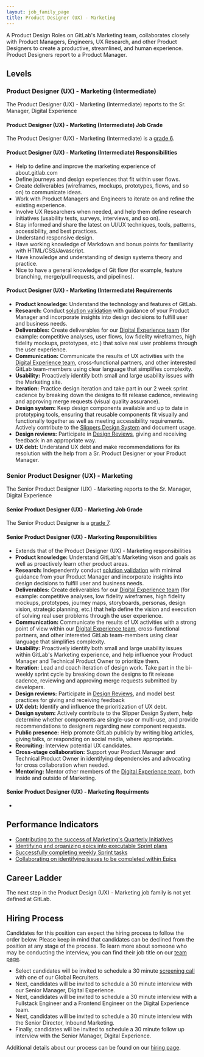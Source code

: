 ```yaml
---
layout: job_family_page
title: Product Designer (UX) - Marketing
---
```

 
A Product Design Roles on GitLab's Marketing team, collaborates closely with Product Managers, Engineers, UX Research, and other Product Designers to create a productive, streamlined, and human experience. Product Designers report to a Product Manager.

## Levels

### Product Designer (UX) - Marketing (Intermediate)

The Product Designer (UX) - Marketing (Intermediate) reports to the Sr. Manager, Digital Experience

#### Product Designer (UX) - Marketing (Intermediate) Job Grade

The Product Designer (UX) - Marketing (Intermediate) is a [grade 6](/handbook/total-rewards/compensation/compensation-calculator/#gitlab-job-grades).

#### Product Designer (UX) - Marketing (Intermediate) Responsibilities

* Help to define and improve the marketing experience of about.gitlab.com
* Define journeys and design experiences that fit within user flows.
* Create deliverables (wireframes, mockups, prototypes, flows, and so on) to communicate ideas.
* Work with Product Managers and Engineers to iterate on and refine the existing experience.
* Involve UX Researchers when needed, and help them define research initiatives (usability tests, surveys, interviews, and so on).
* Stay informed and share the latest on UI/UX techniques, tools, patterns, accessibility, and best practices.
* Understand responsive design.
* Have working knowledge of Markdown and bonus points for familiarity with HTML/CSS/Javascript.
* Have knowledge and understanding of design systems theory and practice.
* Nice to have a general knowledge of Git flow (for example, feature branching, merge/pull requests, and pipelines).

#### Product Designer (UX) - Marketing (Intermediate) Requirements

* **Product knowledge:** Understand the technology and features of GitLab.
* **Research:** Conduct [solution validation](/handbook/product-development-flow/#validation-phase-4-solution-validation) with guidance of your Product Manager and incorporate insights into design decisions to fulfill user and business needs.
* **Deliverables:** Create deliverables for our [Digital Experience team](/handbook/marketing/inbound-marketing/digital-experience/) (for example: competitive analyses, user flows, low fidelity wireframes, high fidelity mockups, prototypes, etc.) that solve real user problems through the user experience.
* **Communication:** Communicate the results of UX activities with the [Digital Experience team](/handbook/marketing/inbound-marketing/digital-experience/), cross-functional partners, and other interested GitLab team-members using clear language that simplifies complexity.
* **Usability:** Proactively identify both small and large usability issues with the Marketing site.
* **Iteration:** Practice design iteration and take part in our 2 week sprint cadence by breaking down the designs to fit release cadence, reviewing and approving merge requests (visual quality assurance).
* **Design system:** Keep design components available and up to date in prototyping tools, ensuring that reusable components fit visually and functionally together as well as meeting accessibility requirements. Actively contribute to the [Slippers Design System](https://gitlab-com.gitlab.io/marketing/inbound-marketing/slippers-ui/) and document usage.
* **Design reviews:** Participate in [Design Reviews](/handbook/engineering/ux/ux-designer/#design-reviews), giving and receiving feedback in an appropriate way.
* **UX debt:** Understand UX debt and make recommendations for its resolution with the help from a Sr. Product Designer or your Product Manager.

### Senior Product Designer (UX) - Marketing

The Senior Product Designer (UX) - Marketing reports to the Sr. Manager, Digital Experience

#### Senior Product Designer (UX) - Marketing Job Grade

The Senior Product Designer is a [grade 7](/handbook/total-rewards/compensation/compensation-calculator/#gitlab-job-grades).

#### Senior Product Designer (UX) - Marketing Responsibilities

* Extends that of the Product Designer (UX) - Marketing responsibilities
* **Product knowledge:** Understand GitLab's Marketing vison and goals as well as proactively learn other product areas.
* **Research:** Independently conduct [solution validation](/handbook/product-development-flow/#validation-phase-4-solution-validation) with minimal guidance from your Product Manager and incorporate insights into design decisions to fulfill user and business needs.
* **Deliverables:** Create deliverables for our [Digital Experience team](/handbook/marketing/inbound-marketing/digital-experience/) (for example: competitive analyses, low fidelity wireframes, high fidelity mockups, prototypes, journey maps, storyboards, personas, design vision, strategic planning, etc.) that help define the vision and execution of solving real user problems through the user experience.
* **Communication:** Communicate the results of UX activities with a strong point of view within our [Digital Experience team](/handbook/marketing/inbound-marketing/digital-experience/), cross-functional partners, and other interested GitLab team-members using clear language that simplifies complexity.
* **Usability:** Proactively identify both small and large usability issues within GitLab's Marketing experience, and help influence your Product  Manager and Technical Product Owner to prioritize them.
* **Iteration:** Lead and coach iteration of design work. Take part in the bi-weekly sprint cycle by breaking down the designs to fit release cadence, reviewing and approving merge requests submitted by developers.
* **Design reviews:** Participate in [Design Reviews](/handbook/engineering/ux/ux-designer/#design-reviews), and model best practices for giving and receiving feedback
* **UX debt:** Identify and influence the prioritization of UX debt.
* **Design system:** Actively contribute to the Slipper Design System, help determine whether components are single-use or multi-use, and provide recommendations to designers regarding new component requests.
* **Public presence:** Help promote GitLab publicly by writing blog articles, giving talks, or responding on social media, where appropriate.
* **Recruiting:** Interview potential UX candidates.
* **Cross-stage collaboration:** Support your Product Manager and Technical Product Owner in identifying dependencies and advocating for cross collaboration when needed.
* **Mentoring:** Mentor other members of the [Digital Experience team](/handbook/marketing/inbound-marketing/digital-experience/), both inside and outside of Marketing.

#### Senior Product Designer (UX) - Marketing Requirments

*

## Performance Indicators
* [Contributing to the success of Marketing's Quarterly Initiatives](/handbook/marketing/inbound-marketing/#q3-fy21-initiatives)
* [Identifying and organizing epics into executable Sprint plans](/handbook/marketing/inbound-marketing/digital-experience/#sprint-planning)
* [Successfully completing weekly Sprint tasks](/handbook/marketing/growth-marketing/brand-and-digital-design/#sprint-cycle)
* [Collaborating on identifying issues to be completed within Epics](/handbook/marketing/inbound-marketing/#epics)
 
## Career Ladder
 
The next step in the Product Design (UX) - Marketing job family is not yet defined at GitLab.
 
## Hiring Process
 
Candidates for this position can expect the hiring process to follow the order below. Please keep in mind that candidates can be declined from the position at any stage of the process. To learn more about someone who may be conducting the interview, you can find their job title on our [team page](/company/team).
 
* Select candidates will be invited to schedule a 30 minute [screening call](/handbook/hiring/#screening-call) with one of our Global Recruiters.
* Next, candidates will be invited to schedule a 30 minute interview with our Senior Manager, Digital Experience.
* Next, candidates will be invited to schedule a 30 minute interview with a Fullstack Engineer and a Frontend Engineer on the Digital Experience team. 
* Next, candidates will be invited to schedule a 30 minute interview with the Senior Director, Inbound Marketing.
* Finally, candidates will be invited to schedule a 30 minute follow up interview with the Senior Manager, Digital Experience.
 
Additional details about our process can be found on our [hiring page](/handbook/hiring).
